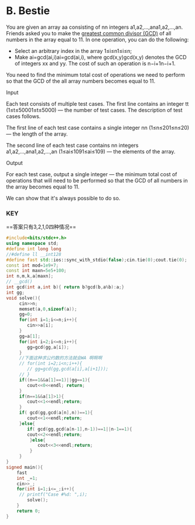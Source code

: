 # B. Bestie 

You are given an array aa consisting of nn integers a1,a2,…,ana1,a2,…,an. Friends asked you to make the [greatest common divisor (GCD)](https://en.wikipedia.org/wiki/Greatest_common_divisor) of all numbers in the array equal to 11. In one operation, you can do the following:

- Select an arbitrary index in the array 1≤i≤n1≤i≤n;
- Make ai=gcd(ai,i)ai=gcd(ai,i), where gcd(x,y)gcd(x,y) denotes the GCD of integers xx and yy. The cost of such an operation is n−i+1n−i+1.

You need to find the minimum total cost of operations we need to perform so that the GCD of the all array numbers becomes equal to 11.

Input

Each test consists of multiple test cases. The first line contains an integer tt (1≤t≤50001≤t≤5000) — the number of test cases. The description of test cases follows.

The first line of each test case contains a single integer nn (1≤n≤201≤n≤20) — the length of the array.

The second line of each test case contains nn integers a1,a2,…,ana1,a2,…,an (1≤ai≤1091≤ai≤109) — the elements of the array.

Output

For each test case, output a single integer — the minimum total cost of operations that will need to be performed so that the GCD of all numbers in the array becomes equal to 11.

We can show that it's always possible to do so.

### KEY

==答案只有3,2,1,0四种情况==

~~~cpp
#include<bits/stdc++.h>
using namespace std;
#define int long long
//#define ll __int128
#define fast std::ios::sync_with_stdio(false);cin.tie(0);cout.tie(0);
const int mod=1e9+7;
const int maxn=5e5+100;
int n,m,k,a[maxn];
// __gcd()
int gcd(int a,int b){ return b?gcd(b,a%b):a;}
int gg;
void solve(){
     cin>>n;
     memset(a,0,sizeof(a));
     gg=0;
     for(int i=1;i<=n;i++){
     	cin>>a[i];
	 }
	 gg=a[1];
	 for(int i=2;i<=n;i++){
	 	gg=gcd(gg,a[i]);
	 }
	 //下面这种求公约数的方法就会WA 啊啊啊
	 // for(int i=2;i<n;i++){
	 	// gg=gcd(gg,gcd(a[i],a[i+1]));	 	 
	 // }
	 if((n==1&&a[1]==1)||gg==1){
	 	cout<<0<<endl; return;
	 }
	 if(n==1&&a[1]>1){
	 	cout<<1<<endl;return;
	 }
	 if( gcd(gg,gcd(a[n],n))==1){
	 	cout<<1<<endl;return;
	 }else{
	 	if( gcd(gg,gcd(a[n-1],n-1))==1||n-1==1){
	 	cout<<2<<endl;return;
		 }else{
		 	cout<<3<<endl;return;
		 }
	 }
}
signed main(){
    fast
    int _=1;
    cin>>_;
    for(int i=1;i<=_;i++){
     // printf("Case #%d: ",i);
        solve();
    }
    return 0;
}
~~~



